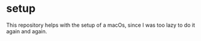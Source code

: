 # setup

This repository helps with the setup of a macOs, since I was too lazy to do it again and again.
